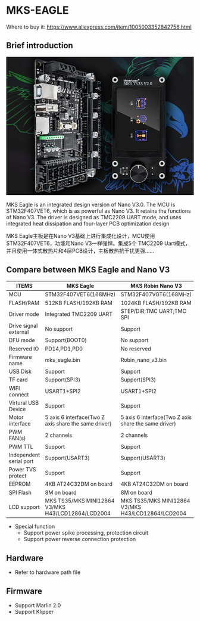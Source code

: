 # MKS-EAGLE
  Where to buy it: https://www.aliexpress.com/item/1005003352842756.html
  
  ## Brief introduction
  ![MKS Eagle](https://github.com/makerbase-mks/MKS-Eagle/blob/main/hardware/Image/MKS_Eagle.png)
  
  MKS Eagle is an integrated design version of Nano V3.0. The MCU is STM32F407VET6, which is as powerful as Nano V3. It retains the functions of Nano V3. The driver is designed as TMC2209 UART mode, and uses integrated heat dissipation and four-layer PCB optimization design
  
  MKS Eagle主板是在Nano V3基础上进行集成化设计，MCU使用STM32F407VET6，功能和Nano V3一样强悍。集成5个 TMC2209 Uart模式，并且使用一体式散热片和4层PCB设计，主板散热抗干扰更强……
  
  ## Compare between MKS Eagle and Nano V3
  | ITEMS      |  MKS Eagle  | MKS Robin Nano V3 |
  |------------|--------------------|-------------------------|
  | MCU | STM32F407VET6(168MHz) | STM32F407VGT6(168MHz) |
  | FLASH/RAM | 512KB FLASH/192KB RAM | 1024KB FLASH/192KB RAM |
  | Driver mode | Integrated TMC2209 UART | STEP/DIR;TMC UART;TMC SPI |
  | Drive signal external | No support | Support |
  | DFU mode | Support(BOOT0) | No support |
  | Reserved IO | PD14,PD1,PD0 | No reserved |
  | Firmware name | mks_eagle.bin | Robin_nano_v3.bin |
  | USB Disk | Support | Support |
  | TF card | Support(SPI3) | Support(SPI3) |
  | WIFI connect | USART1+SPI2 | USART1+SPI2 |
  | Virtural USB Device | Support | Support |
  | Motor interface | 5 axis 6 interface(Two Z axis share the same driver) | 5 axis 6 interface(Two Z axis share the same driver) |
  | PWM FAN(s) | 2 channels | 2 channels |
  | PWM TTL | Support | Support |
  | Independent serial port | Support(USART3) | Support(USART3) |
  | Power TVS protect | Support | Support |
  | EEPROM | 4KB AT24C32DM on board | 4KB AT24C32DM on board |
  | SPI Flash | 8M on board | 8M on board |
  | LCD support | MKS TS35/MKS MINI12864 V3/MKS H43/LCD12864/LCD2004 | MKS TS35/MKS MINI12864 V3/MKS H43/LCD12864/LCD2004 |
  
  - Special function 
    - Support power spike processing, protection circuit
	- Support power reverse connection protection
	
  ## Hardware
  - Refer to hardware path file
  
  ## Firmware
  - Support Marlin 2.0
  - Support Klipper

  
  
  

